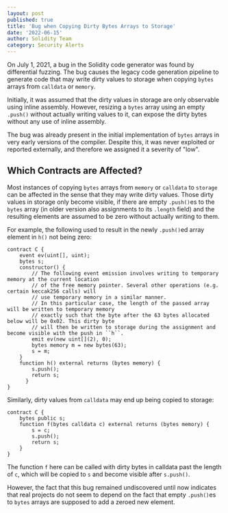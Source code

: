```yaml
---
layout: post
published: true
title: 'Bug when Copying Dirty Bytes Arrays to Storage'
date: '2022-06-15'
author: Solidity Team
category: Security Alerts
---
```


On July 1, 2021, a bug in the Solidity code generator was found by differential
fuzzing. The bug causes the legacy code generation pipeline to generate code
that may write dirty values to storage when copying `bytes` arrays from
`calldata` or `memory`.

Initially, it was assumed that the dirty values in storage are only observable
using inline assembly. However, resizing a `bytes` array using an empty
`.push()` without actually writing values to it, can expose the dirty bytes
without any use of inline assembly.

The bug was already present in the initial implementation of `bytes` arrays in
very early versions of the compiler. Despite this, it was never exploited or
reported externally, and therefore we assigned it a severity of "low".

## Which Contracts are Affected?

Most instances of copying `bytes` arrays from `memory` or `calldata` to
`storage` can be affected in the sense that they may write dirty values. Those
dirty values in storage only become visible, if there are empty `.push()`es to
the `bytes` array (in older version also assignments to its `.length` field) and
the resulting elements are assumed to be zero without actually writing to them.

For example, the following used to result in the newly `.push()`ed array element
in `h()` not being zero:

```solidity
contract C {
    event ev(uint[], uint);
    bytes s;
    constructor() {
        // The following event emission involves writing to temporary memory at the current location
        // of the free memory pointer. Several other operations (e.g. certain keccak256 calls) will
        // use temporary memory in a similar manner.
        // In this particular case, the length of the passed array will be written to temporary memory
        // exactly such that the byte after the 63 bytes allocated below will be 0x02. This dirty byte
        // will then be written to storage during the assignment and become visible with the push in ``h``.
        emit ev(new uint[](2), 0);
        bytes memory m = new bytes(63);
        s = m;
    }
    function h() external returns (bytes memory) {
        s.push();
        return s;
      }
}
```

Similarly, dirty values from `calldata` may end up being copied to storage:

```solidity
contract C {
    bytes public s;
    function f(bytes calldata c) external returns (bytes memory) {
        s = c;
        s.push();
        return s;
    }
}
```

The function `f` here can be called with dirty bytes in calldata past the length
of `c`, which will be copied to `s` and become visible after `s.push()`.

However, the fact that this bug remained undiscovered until now indicates that
real projects do not seem to depend on the fact that empty `.push()`es to
`bytes` arrays are supposed to add a zeroed new element.
